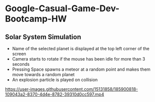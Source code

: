 # Google-Casual-Game-Dev-Bootcamp-HW
## Solar System Simulation

- Name of the selected planet is displayed at the top left corner of the screen
- Camera starts to rotate if the mouse has been idle for more than 3 seconds
- Pressing Space spawns a meteor at a random point and makes them move towards a random planet
- An explosion particle is played on collision

https://user-images.githubusercontent.com/15131858/185900818-109043a2-8370-4d4e-8782-39310d0cc597.mp4

